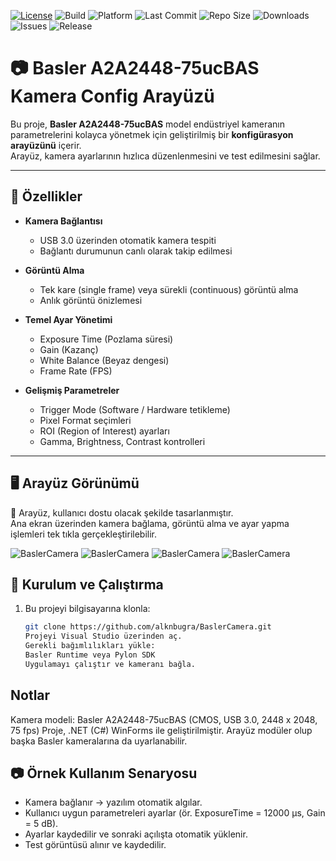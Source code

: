 
[![License](https://img.shields.io/badge/License-MIT-green.svg)](LICENSE)
![Build](https://img.shields.io/badge/Build-Passing-brightgreen.svg)
![Platform](https://img.shields.io/badge/Platform-.NET-blueviolet.svg)
![Last Commit](https://img.shields.io/github/last-commit/alknbugra/BaslerCamera?color=orange)
![Repo Size](https://img.shields.io/github/repo-size/alknbugra/BaslerCamera)
![Downloads](https://img.shields.io/github/downloads/alknbugra/BaslerCamera/total)
![Issues](https://img.shields.io/github/issues/alknbugra/BaslerCamera)
![Release](https://img.shields.io/github/v/release/alknbugra/BaslerCamera)

# 📷 Basler A2A2448-75ucBAS Kamera Config Arayüzü

Bu proje, **Basler A2A2448-75ucBAS** model endüstriyel kameranın parametrelerini kolayca yönetmek için geliştirilmiş bir **konfigürasyon arayüzünü** içerir.  
Arayüz, kamera ayarlarının hızlıca düzenlenmesini ve test edilmesini sağlar.  

---

## 🚀 Özellikler

- **Kamera Bağlantısı**
  - USB 3.0 üzerinden otomatik kamera tespiti
  - Bağlantı durumunun canlı olarak takip edilmesi

- **Görüntü Alma**
  - Tek kare (single frame) veya sürekli (continuous) görüntü alma
  - Anlık görüntü önizlemesi

- **Temel Ayar Yönetimi**
  - Exposure Time (Pozlama süresi)
  - Gain (Kazanç)
  - White Balance (Beyaz dengesi)
  - Frame Rate (FPS)

- **Gelişmiş Parametreler**
  - Trigger Mode (Software / Hardware tetikleme)
  - Pixel Format seçimleri
  - ROI (Region of Interest) ayarları
  - Gamma, Brightness, Contrast kontrolleri

---

## 🖥️ Arayüz Görünümü

📌 Arayüz, kullanıcı dostu olacak şekilde tasarlanmıştır.  
Ana ekran üzerinden kamera bağlama, görüntü alma ve ayar yapma işlemleri tek tıkla gerçekleştirilebilir.  


![BaslerCamera](images/Görsel1.png)
![BaslerCamera](images/Görsel3.png)
![BaslerCamera](images/Görsel4.jpg)
![BaslerCamera](images/Görsel5.jpg)

## 🔧 Kurulum ve Çalıştırma

1. Bu projeyi bilgisayarına klonla:
   ```bash
   git clone https://github.com/alknbugra/BaslerCamera.git
   Projeyi Visual Studio üzerinden aç.
   Gerekli bağımlılıkları yükle:
   Basler Runtime veya Pylon SDK
   Uygulamayı çalıştır ve kameranı bağla.
   
## Notlar

Kamera modeli: Basler A2A2448-75ucBAS (CMOS, USB 3.0, 2448 x 2048, 75 fps)
Proje, .NET (C#) WinForms ile geliştirilmiştir.
Arayüz modüler olup başka Basler kameralarına da uyarlanabilir.

## 📷 Örnek Kullanım Senaryosu

- Kamera bağlanır → yazılım otomatik algılar.
- Kullanıcı uygun parametreleri ayarlar (ör. ExposureTime = 12000 µs, Gain = 5 dB).
- Ayarlar kaydedilir ve sonraki açılışta otomatik yüklenir.
- Test görüntüsü alınır ve kaydedilir.
